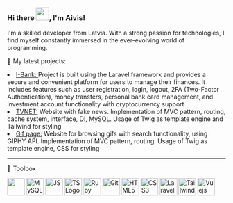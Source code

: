 ### Hi there <img src="https://raw.githubusercontent.com/MartinHeinz/MartinHeinz/master/wave.gif" width="30px">, I'm Aivis!

I'm a skilled developer from Latvia. With a strong passion for technologies, I find myself constantly immersed in the ever-evolving world of programming. 

 <p>&#128296 My latest projects:</p>
 <li><a href="https://github.com/aivis-vigo/InternetBank">I-Bank: </a>Project is built using the Laravel framework and provides a secure and convenient platform for users to manage their finances. It includes features such as user registration, login, logout, 2FA (Two-Factor Authentication), money transfers, personal bank card management, and investment account functionality with cryptocurrency support</li>
 <li><a href="https://github.com/aivis-vigo/CartoonApi">TVNET:</a> Website with fake news. Implementation of MVC pattern, routing, cache system, interface, DI, MySQL. Usage of Twig as template engine and Tailwind for styling</li>
<li><a href="https://github.com/aivis-vigo/TVNET">Gif page:</a> Website for browsing gifs with search functionality, using GIPHY API. Implementation of MVC pattern, routing. Usage of Twig as template engine, CSS for styling</li>

---

🧰 Toolbox

<img src="https://github.com/aivis-vigo/aivis-vigo/assets/120174645/5379d204-130f-42b1-83c5-ddaa8c0c51e6)" width="40" /> <img src="https://github.com/aivis-vigo/aivis-vigo/assets/120174645/e207d736-c736-4dde-8c1b-25849ff72dba)" alt="MySQL Logo" width="40" /> <img src="https://github.com/aivis-vigo/aivis-vigo/assets/120174645/09ae8c84-ef1c-4e26-89a0-27408f320198" alt="JS" width="40" /> <img src="https://github.com/aivis-vigo/aivis-vigo/assets/120174645/9c4170d7-bfc9-435c-91ff-2ceb9a8ac431" alt="TS Logo" width="40" /> <img src="https://github.com/aivis-vigo/aivis-vigo/assets/120174645/6a223b5a-28c4-4200-bb82-d8da8126465d" alt="Ruby" width="40" /> <img src="https://github.com/aivis-vigo/aivis-vigo/assets/120174645/b10b0485-ba99-4b77-8493-2beb7dbe58f3" alt="Git" width="40" /> <img src="https://github.com/aivis-vigo/aivis-vigo/assets/120174645/1d7371f6-f3d0-4125-8351-2d3af309120b" alt="HTML5 Logo" width="40" height="40"/> <img src="https://github.com/aivis-vigo/aivis-vigo/assets/120174645/84c8622c-31e8-4dc4-869a-3fec3fe4afb6" alt="CSS3" width="40" height="40"/> <img src="https://github.com/aivis-vigo/aivis-vigo/assets/120174645/7e0ff406-8331-40e7-bb33-32ae48a3714d" alt="Laravel" width="40" /> <img src="https://github.com/aivis-vigo/aivis-vigo/assets/120174645/d222404a-453f-4576-809c-9a39274b9da2" alt="Tailwinds" width="40" height="40"/> <img src="https://github.com/aivis-vigo/aivis-vigo/assets/120174645/3413c603-6505-4dde-9f73-0ba32860ede7" alt="Vuejs" width="40" height="40"/> 
